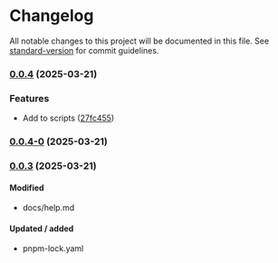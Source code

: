 # Changelog

All notable changes to this project will be documented in this file. See [standard-version](https://github.com/conventional-changelog/standard-version) for commit guidelines.

### [0.0.4](https://github.com/DavitTec/create_readme/compare/v0.0.4-0...v0.0.4) (2025-03-21)


### Features

*  Add to scripts ([27fc455](https://github.com/DavitTec/create_readme/commit/27fc45520856799bf37e61b39016ddd8f26a61c8))

### [0.0.4-0](https://github.com/DavitTec/create_readme/compare/v0.0.3...v0.0.4-0) (2025-03-21)

### [0.0.3](https://github.com/DavitTec/create_readme/compare/v0.0.3-0...v0.0.3) (2025-03-21)

#### Modified

- docs/help.md

#### Updated / added

- pnpm-lock.yaml

###
